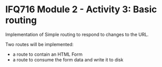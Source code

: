 # IFQ716 Module 2 - Activity 3: Basic routing

Implementation of Simple routing to respond to changes to the URL.

Two routes will be implemented:
 - a route to contain an HTML Form
 - a route to consume the form data and write it to disk


